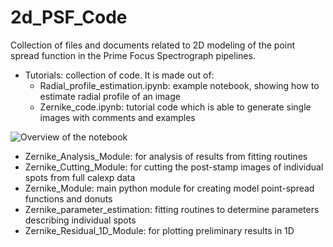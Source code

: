 # 2d_PSF_Code

Collection of files and documents related to 2D modeling of the point spread function in the Prime Focus Spectrograph pipelines.

- Tutorials: collection of code. It is made out of:
	- Radial_profile_estimation.ipynb: example notebook, showing how to estimate radial profile of an image
	- Zernike_code.ipynb: tutorial code which is able to generate single images with comments and examples

![Overview of the notebook](https://www.dropbox.com/s/53yqdv41yoomi2i/Screen%20Shot%202022-06-01%20at%207.38.34%20PM.png?raw=1)

- Zernike_Analysis_Module: for analysis of results from fitting routines
- Zernike_Cutting_Module: for cutting the post-stamp images of individual spots from full calexp data
- Zernike_Module: main python module for creating model point-spread functions and donuts
- Zernike_parameter_estimation: fitting routines to determine parameters describing individual spots
- Zernike_Residual_1D_Module: for plotting preliminary results in 1D
